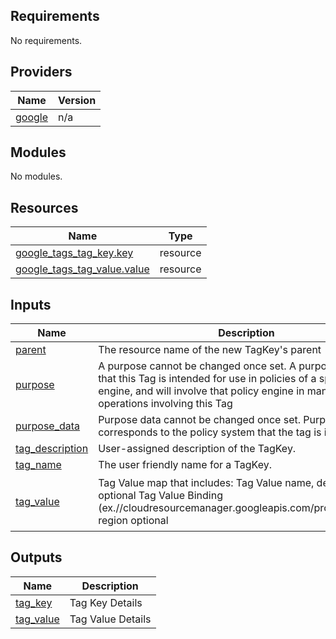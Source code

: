 <!-- BEGIN_TF_DOCS -->
## Requirements

No requirements.

## Providers

| Name | Version |
|------|---------|
| <a name="provider_google"></a> [google](#provider\_google) | n/a |

## Modules

No modules.

## Resources

| Name | Type |
|------|------|
| [google_tags_tag_key.key](https://registry.terraform.io/providers/hashicorp/google/latest/docs/resources/tags_tag_key) | resource |
| [google_tags_tag_value.value](https://registry.terraform.io/providers/hashicorp/google/latest/docs/resources/tags_tag_value) | resource |

## Inputs

| Name | Description | Type | Default | Required |
|------|-------------|------|---------|:--------:|
| <a name="input_parent"></a> [parent](#input\_parent) | The resource name of the new TagKey's parent | `string` | n/a | yes |
| <a name="input_purpose"></a> [purpose](#input\_purpose) | A purpose cannot be changed once set. A purpose denotes that this Tag is intended for use in policies of a specific policy engine, and will involve that policy engine in management operations involving this Tag | `string` | `null` | no |
| <a name="input_purpose_data"></a> [purpose\_data](#input\_purpose\_data) | Purpose data cannot be changed once set. Purpose data corresponds to the policy system that the tag is intended for. | `map(string)` | `null` | no |
| <a name="input_tag_description"></a> [tag\_description](#input\_tag\_description) | User-assigned description of the TagKey. | `string` | n/a | yes |
| <a name="input_tag_name"></a> [tag\_name](#input\_tag\_name) | The user friendly name for a TagKey. | `string` | n/a | yes |
| <a name="input_tag_value"></a> [tag\_value](#input\_tag\_value) | Tag Value map that includes: Tag Value name, description and optional Tag Value Binding (ex.//cloudresourcemanager.googleapis.com/projects/*****), region optional | <pre>map(object({<br>    tag_value_description = optional(string)<br>  }))</pre> | `{}` | no |

## Outputs

| Name | Description |
|------|-------------|
| <a name="output_tag_key"></a> [tag\_key](#output\_tag\_key) | Tag Key Details |
| <a name="output_tag_value"></a> [tag\_value](#output\_tag\_value) | Tag Value Details |
<!-- END_TF_DOCS -->